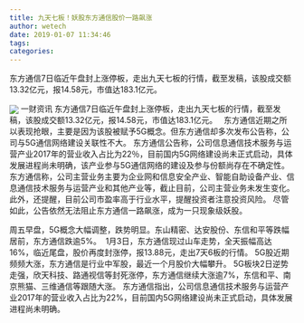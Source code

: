 ```yaml
---
title: 九天七板！妖股东方通信股价一路飙涨
author: wetech
date: 2019-01-07 11:34:46
tags: 
categories: 
---
```

东方通信7日临近午盘封上涨停板，走出九天七板的行情，截至发稿，该股成交额13.32亿元，报14.58元，市值达183.1亿元。
<!-- more -->
<img align="center" border="0" src="https://imgcdn.yicai.com/uppics/images/2019/01/95521ea57842cf0fd9bddade4808b44a.jpg" />
一财资讯
东方通信7日临近午盘封上涨停板，走出九天七板的行情，截至发稿，该股成交额13.32亿元，报14.58元，市值达183.1亿元。
 
东方通信近期之所以表现抢眼，主要是因为该股被赋予5G概念。但东方通信却多次发布公告称，公司与5G通信网络建设关联性不大。
东方通信公告称，公司信息通信技术服务与运营产业2017年的营业收入占比为22％，目前国内5G网络建设尚未正式启动，具体发展进程尚未明确，该产业参与5G通信网络的建设及参与份额尚存在不确定性。
东方通信称，公司主营业务主要为企业网和信息安全产业、智能自助设备产业、信息通信技术服务与运营产业和其他产业等，截止目前，公司主营业务未发生变化。此外，还提醒，目前公司市盈率高于行业水平，提醒投资者注意投资风险。
尽管如此，公告依然无法阻止东方通信一路飙涨，成为一只现象级妖股。
 
 
周五早盘，5G概念大幅调整，跌势明显。东山精密、达安股份、东信和平等跌幅居前，东方通信跌逾5%。 
1月3日，东方通信现过山车走势，全天振幅高达16%，临近尾盘，股价再度封涨停，报13.88元，走出7天6板的行情。
5G股近期频频大涨，东方通信是行业中军股，最近一个月股价大幅攀升。
5G板块2日逆势走强，欣天科技、路通视信等封死涨停，东方通信继续大涨逾7%，东信和平、南京熊猫、三维通信等跟随大涨。
东方通信指出，公司信息通信技术服务与运营产业2017年的营业收入占比为22%，目前国内5G网络建设尚未正式启动，具体发展进程尚未明确。
